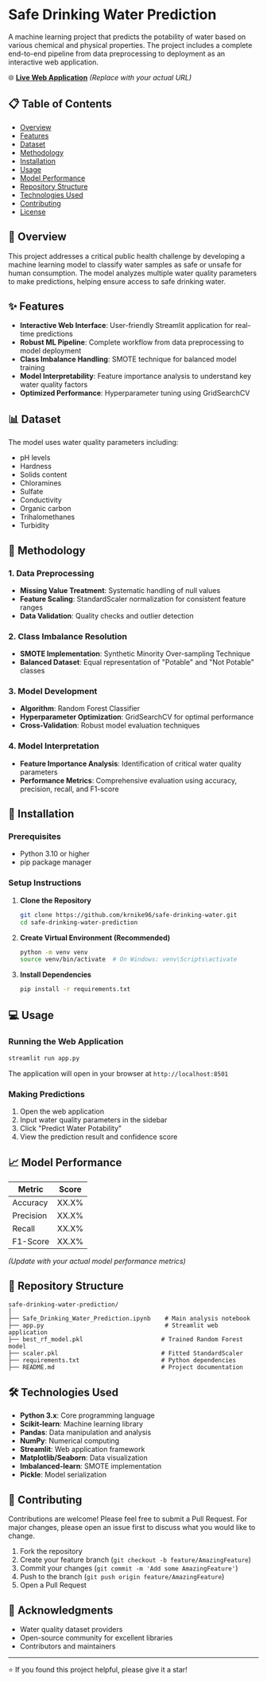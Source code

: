 # Safe Drinking Water Prediction

A machine learning project that predicts the potability of water based on various chemical and physical properties. The project includes a complete end-to-end pipeline from data preprocessing to deployment as an interactive web application.

🌐 **[Live Web Application](https://safe-drinking-water.streamlit.app/)** *(Replace with your actual URL)*

## 📋 Table of Contents

- [Overview](#overview)
- [Features](#features)
- [Dataset](#dataset)
- [Methodology](#methodology)
- [Installation](#installation)
- [Usage](#usage)
- [Model Performance](#model-performance)
- [Repository Structure](#repository-structure)
- [Technologies Used](#technologies-used)
- [Contributing](#contributing)
- [License](#license)

## 🎯 Overview

This project addresses a critical public health challenge by developing a machine learning model to classify water samples as safe or unsafe for human consumption. The model analyzes multiple water quality parameters to make predictions, helping ensure access to safe drinking water.

## ✨ Features

- **Interactive Web Interface**: User-friendly Streamlit application for real-time predictions
- **Robust ML Pipeline**: Complete workflow from data preprocessing to model deployment
- **Class Imbalance Handling**: SMOTE technique for balanced model training
- **Model Interpretability**: Feature importance analysis to understand key water quality factors
- **Optimized Performance**: Hyperparameter tuning using GridSearchCV

## 📊 Dataset

The model uses water quality parameters including:
- pH levels
- Hardness
- Solids content
- Chloramines
- Sulfate
- Conductivity
- Organic carbon
- Trihalomethanes
- Turbidity

## 🔬 Methodology

### 1. Data Preprocessing
- **Missing Value Treatment**: Systematic handling of null values
- **Feature Scaling**: StandardScaler normalization for consistent feature ranges
- **Data Validation**: Quality checks and outlier detection

### 2. Class Imbalance Resolution
- **SMOTE Implementation**: Synthetic Minority Over-sampling Technique
- **Balanced Dataset**: Equal representation of "Potable" and "Not Potable" classes

### 3. Model Development
- **Algorithm**: Random Forest Classifier
- **Hyperparameter Optimization**: GridSearchCV for optimal performance
- **Cross-Validation**: Robust model evaluation techniques

### 4. Model Interpretation
- **Feature Importance Analysis**: Identification of critical water quality parameters
- **Performance Metrics**: Comprehensive evaluation using accuracy, precision, recall, and F1-score

## 🚀 Installation

### Prerequisites
- Python 3.10 or higher
- pip package manager

### Setup Instructions

1. **Clone the Repository**
   ```bash
   git clone https://github.com/krnike96/safe-drinking-water.git
   cd safe-drinking-water-prediction
   ```

2. **Create Virtual Environment (Recommended)**
   ```bash
   python -m venv venv
   source venv/bin/activate  # On Windows: venv\Scripts\activate
   ```

3. **Install Dependencies**
   ```bash
   pip install -r requirements.txt
   ```

## 💻 Usage

### Running the Web Application

```bash
streamlit run app.py
```

The application will open in your browser at `http://localhost:8501`

### Making Predictions

1. Open the web application
2. Input water quality parameters in the sidebar
3. Click "Predict Water Potability"
4. View the prediction result and confidence score

## 📈 Model Performance

| Metric | Score |
|--------|--------|
| Accuracy | XX.X% |
| Precision | XX.X% |
| Recall | XX.X% |
| F1-Score | XX.X% |

*(Update with your actual model performance metrics)*

## 📁 Repository Structure

```
safe-drinking-water-prediction/
│
├── Safe_Drinking_Water_Prediction.ipynb    # Main analysis notebook
├── app.py                                  # Streamlit web application
├── best_rf_model.pkl                      # Trained Random Forest model
├── scaler.pkl                             # Fitted StandardScaler
├── requirements.txt                       # Python dependencies
├── README.md                              # Project documentation
```

## 🛠️ Technologies Used

- **Python 3.x**: Core programming language
- **Scikit-learn**: Machine learning library
- **Pandas**: Data manipulation and analysis
- **NumPy**: Numerical computing
- **Streamlit**: Web application framework
- **Matplotlib/Seaborn**: Data visualization
- **Imbalanced-learn**: SMOTE implementation
- **Pickle**: Model serialization

## 🤝 Contributing

Contributions are welcome! Please feel free to submit a Pull Request. For major changes, please open an issue first to discuss what you would like to change.

1. Fork the repository
2. Create your feature branch (`git checkout -b feature/AmazingFeature`)
3. Commit your changes (`git commit -m 'Add some AmazingFeature'`)
4. Push to the branch (`git push origin feature/AmazingFeature`)
5. Open a Pull Request



## 🙏 Acknowledgments

- Water quality dataset providers
- Open-source community for excellent libraries
- Contributors and maintainers

---

⭐ If you found this project helpful, please give it a star!

